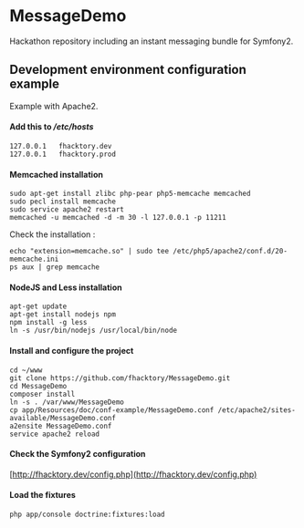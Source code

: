 MessageDemo
===========

Hackathon repository including an instant messaging bundle for Symfony2.

## Development environment configuration example

Example with Apache2.

#### Add this to */etc/hosts*

    127.0.0.1	fhacktory.dev
    127.0.0.1	fhacktory.prod

#### Memcached installation

    sudo apt-get install zlibc php-pear php5-memcache memcached
    sudo pecl install memcache
    sudo service apache2 restart
    memcached -u memcached -d -m 30 -l 127.0.0.1 -p 11211

Check the installation :

    echo "extension=memcache.so" | sudo tee /etc/php5/apache2/conf.d/20-memcache.ini
    ps aux | grep memcache

#### NodeJS and Less installation

    apt-get update
    apt-get install nodejs npm
    npm install -g less
    ln -s /usr/bin/nodejs /usr/local/bin/node
    
#### Install and configure the project

    cd ~/www
    git clone https://github.com/fhacktory/MessageDemo.git
    cd MessageDemo
    composer install
    ln -s . /var/www/MessageDemo
    cp app/Resources/doc/conf-example/MessageDemo.conf /etc/apache2/sites-available/MessageDemo.conf
    a2ensite MessageDemo.conf
    service apache2 reload

#### Check the Symfony2 configuration

[http://fhacktory.dev/config.php](http://fhacktory.dev/config.php)

#### Load the fixtures

    php app/console doctrine:fixtures:load

